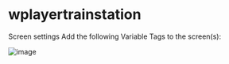 # wplayertrainstation

Screen settings
Add the following Variable Tags to the screen(s):

![image](https://github.com/TBEMSESG/wplayertrainstation/assets/50730110/c01dec7d-9488-43d8-9dfc-cfab4de2ff4e)




